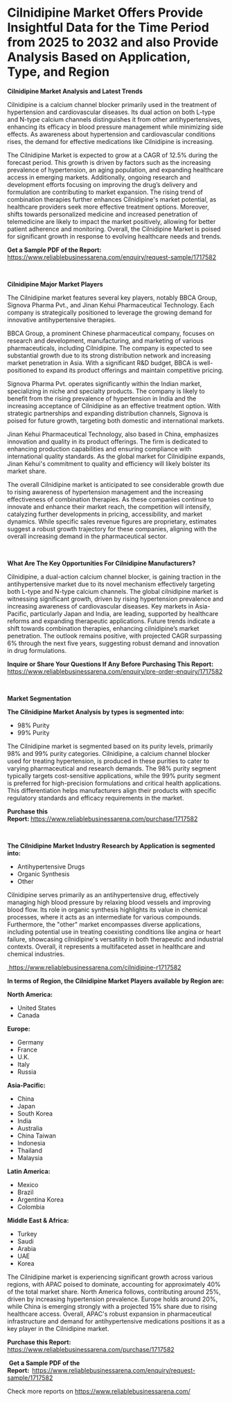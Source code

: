 <p><h1>Cilnidipine Market Offers Provide Insightful Data for the Time Period from 2025 to 2032 and also Provide Analysis Based on Application, Type, and Region</h1></p><p><strong>Cilnidipine Market Analysis and Latest Trends</strong></p>
<p><p>Cilnidipine is a calcium channel blocker primarily used in the treatment of hypertension and cardiovascular diseases. Its dual action on both L-type and N-type calcium channels distinguishes it from other antihypertensives, enhancing its efficacy in blood pressure management while minimizing side effects. As awareness about hypertension and cardiovascular conditions rises, the demand for effective medications like Cilnidipine is increasing.</p><p>The Cilnidipine Market is expected to grow at a CAGR of 12.5% during the forecast period. This growth is driven by factors such as the increasing prevalence of hypertension, an aging population, and expanding healthcare access in emerging markets. Additionally, ongoing research and development efforts focusing on improving the drug’s delivery and formulation are contributing to market expansion. The rising trend of combination therapies further enhances Cilnidipine's market potential, as healthcare providers seek more effective treatment options. Moreover, shifts towards personalized medicine and increased penetration of telemedicine are likely to impact the market positively, allowing for better patient adherence and monitoring. Overall, the Cilnidipine Market is poised for significant growth in response to evolving healthcare needs and trends.</p></p>
<p><strong>Get a Sample PDF of the Report:&nbsp;</strong> <a href="https://www.reliablebusinessarena.com/enquiry/request-sample/1717582?utm_campaign=1891&utm_medium=2&utm_source=Github&utm_content=ia&utm_term=30012025&utm_id=cilnidipine">https://www.reliablebusinessarena.com/enquiry/request-sample/1717582</a></p>
<p>&nbsp;</p>
<p><strong>Cilnidipine Major Market Players</strong></p>
<p><p>The Cilnidipine market features several key players, notably BBCA Group, Signova Pharma Pvt., and Jinan Kehui Pharmaceutical Technology. Each company is strategically positioned to leverage the growing demand for innovative antihypertensive therapies.</p><p>BBCA Group, a prominent Chinese pharmaceutical company, focuses on research and development, manufacturing, and marketing of various pharmaceuticals, including Cilnidipine. The company is expected to see substantial growth due to its strong distribution network and increasing market penetration in Asia. With a significant R&D budget, BBCA is well-positioned to expand its product offerings and maintain competitive pricing.</p><p>Signova Pharma Pvt. operates significantly within the Indian market, specializing in niche and specialty products. The company is likely to benefit from the rising prevalence of hypertension in India and the increasing acceptance of Cilnidipine as an effective treatment option. With strategic partnerships and expanding distribution channels, Signova is poised for future growth, targeting both domestic and international markets.</p><p>Jinan Kehui Pharmaceutical Technology, also based in China, emphasizes innovation and quality in its product offerings. The firm is dedicated to enhancing production capabilities and ensuring compliance with international quality standards. As the global market for Cilnidipine expands, Jinan Kehui's commitment to quality and efficiency will likely bolster its market share.</p><p>The overall Cilnidipine market is anticipated to see considerable growth due to rising awareness of hypertension management and the increasing effectiveness of combination therapies. As these companies continue to innovate and enhance their market reach, the competition will intensify, catalyzing further developments in pricing, accessibility, and market dynamics. While specific sales revenue figures are proprietary, estimates suggest a robust growth trajectory for these companies, aligning with the overall increasing demand in the pharmaceutical sector.</p></p>
<p>&nbsp;</p>
<p><strong>What Are The Key Opportunities For Cilnidipine Manufacturers?</strong></p>
<p><p>Cilnidipine, a dual-action calcium channel blocker, is gaining traction in the antihypertensive market due to its novel mechanism effectively targeting both L-type and N-type calcium channels. The global cilnidipine market is witnessing significant growth, driven by rising hypertension prevalence and increasing awareness of cardiovascular diseases. Key markets in Asia-Pacific, particularly Japan and India, are leading, supported by healthcare reforms and expanding therapeutic applications. Future trends indicate a shift towards combination therapies, enhancing cilnidipine’s market penetration. The outlook remains positive, with projected CAGR surpassing 6% through the next five years, suggesting robust demand and innovation in drug formulations.</p></p>
<p><strong>Inquire or Share Your Questions If Any Before Purchasing This Report:</strong> <a href="https://www.reliablebusinessarena.com/enquiry/pre-order-enquiry/1717582?utm_campaign=1891&utm_medium=2&utm_source=Github&utm_content=ia&utm_term=30012025&utm_id=cilnidipine">https://www.reliablebusinessarena.com/enquiry/pre-order-enquiry/1717582</a></p>
<p>&nbsp;</p>
<p><strong>Market Segmentation</strong></p>
<p><strong>The Cilnidipine Market Analysis by types is segmented into:</strong></p>
<p><ul><li>98% Purity</li><li>99% Purity</li></ul></p>
<p><p>The Cilnidipine market is segmented based on its purity levels, primarily 98% and 99% purity categories. Cilnidipine, a calcium channel blocker used for treating hypertension, is produced in these purities to cater to varying pharmaceutical and research demands. The 98% purity segment typically targets cost-sensitive applications, while the 99% purity segment is preferred for high-precision formulations and critical health applications. This differentiation helps manufacturers align their products with specific regulatory standards and efficacy requirements in the market.</p></p>
<p><strong>Purchase this Report:&nbsp;</strong><a href="https://www.reliablebusinessarena.com/purchase/1717582?utm_campaign=1891&utm_medium=2&utm_source=Github&utm_content=ia&utm_term=30012025&utm_id=cilnidipine">https://www.reliablebusinessarena.com/purchase/1717582</a></p>
<p>&nbsp;</p>
<p><strong>The Cilnidipine Market Industry Research by Application is segmented into:</strong></p>
<p><ul><li>Antihypertensive Drugs</li><li>Organic Synthesis</li><li>Other</li></ul></p>
<p><p>Cilnidipine serves primarily as an antihypertensive drug, effectively managing high blood pressure by relaxing blood vessels and improving blood flow. Its role in organic synthesis highlights its value in chemical processes, where it acts as an intermediate for various compounds. Furthermore, the "other" market encompasses diverse applications, including potential use in treating coexisting conditions like angina or heart failure, showcasing cilnidipine's versatility in both therapeutic and industrial contexts. Overall, it represents a multifaceted asset in healthcare and chemical industries.</p></p>
<p><a href="https://www.reliablebusinessarena.com/cilnidipine-r1717582?utm_campaign=1891&utm_medium=2&utm_source=Github&utm_content=ia&utm_term=30012025&utm_id=cilnidipine">&nbsp;https://www.reliablebusinessarena.com/cilnidipine-r1717582</a></p>
<p><strong>In terms of Region, the Cilnidipine Market Players available by Region are:</strong></p>
<p>
    <p> <strong> North America: </strong>
        <ul>
            <li>United States</li>
            <li>Canada</li>
        </ul>
        </p> 
    <p> <strong> Europe: </strong>
        <ul>
            <li>Germany</li>
            <li>France</li>
            <li>U.K.</li>
            <li>Italy</li>
            <li>Russia</li>
        </ul>
        </p> 
    <p> <strong> Asia-Pacific: </strong>
        <ul>
            <li>China</li>
            <li>Japan</li>
            <li>South Korea</li>
            <li>India</li>
            <li>Australia</li>
            <li>China Taiwan</li>
            <li>Indonesia</li>
            <li>Thailand</li>
            <li>Malaysia</li>
        </ul>
        </p> 
    <p> <strong> Latin America: </strong>
        <ul>
            <li>Mexico</li>
            <li>Brazil</li>
            <li>Argentina Korea</li>
            <li>Colombia</li>
        </ul>
        </p> 
    <p> <strong> Middle East & Africa: </strong>
        <ul>
            <li>Turkey</li>
            <li>Saudi</li>
            <li>Arabia</li>
            <li>UAE</li>
            <li>Korea</li>
        </ul>
    </p>
    </p>
<p><p>The Cilnidipine market is experiencing significant growth across various regions, with APAC poised to dominate, accounting for approximately 40% of the total market share. North America follows, contributing around 25%, driven by increasing hypertension prevalence. Europe holds around 20%, while China is emerging strongly with a projected 15% share due to rising healthcare access. Overall, APAC's robust expansion in pharmaceutical infrastructure and demand for antihypertensive medications positions it as a key player in the Cilnidipine market.</p></p>
<p><strong>Purchase this Report: </strong><a href="https://www.reliablebusinessarena.com/purchase/1717582?utm_campaign=1891&utm_medium=2&utm_source=Github&utm_content=ia&utm_term=30012025&utm_id=cilnidipine">https://www.reliablebusinessarena.com/purchase/1717582</a></p>
<p>&nbsp;<strong>Get a Sample PDF of the Report:&nbsp;&nbsp;</strong><a href="https://www.reliablebusinessarena.com/enquiry/request-sample/1717582?utm_campaign=1891&utm_medium=2&utm_source=Github&utm_content=ia&utm_term=30012025&utm_id=cilnidipine">https://www.reliablebusinessarena.com/enquiry/request-sample/1717582</a></p>
<p><strong></strong></p>
<p>Check more reports on <a href="https://www.reliablebusinessarena.com/?utm_campaign=1891&utm_medium=2&utm_source=Github&utm_content=ia&utm_term=30012025&utm_id=cilnidipine">https://www.reliablebusinessarena.com/</a></p>